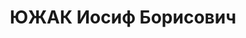 ---
title: ЮЖАК Иосиф Борисович
description: в июле 1932-марте 1935 директор ЛИМСЗ (Ленинградский институт механизации
  социалистического земледелия)
---